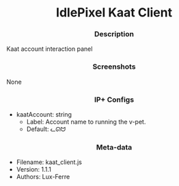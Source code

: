 <h1 align="center">IdlePixel Kaat Client</h1>

<h3 align="center"> Description</h3>

Kaat account interaction panel

<h3 align="center"> Screenshots</h3>

None

<h3 align="center"> IP+ Configs</h3>

 - kaatAccount: string
   - Label: Account name to running the v-pet.
   - Default: ᓚᘏᗢ



<h3 align="center"> Meta-data</h3>

 - Filename: kaat_client.js
 - Version: 1.1.1
 - Authors: Lux-Ferre
